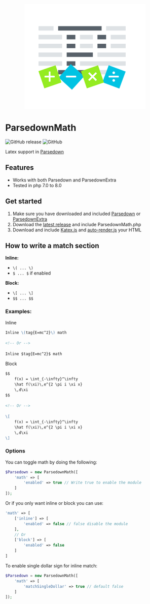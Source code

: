 <!-- ![ParsedownMath](docs/img/ParsedownMath.png) -->
<p align="center"><img alt="ParsedownMath" src="https://github.com/BenjaminHoegh/ParsedownMath/raw/2.0/.github/parsedownMath.png" height="330" /></p>

# ParsedownMath

![GitHub release](https://img.shields.io/github/release/BenjaminHoegh/parsedownMath.svg?style=flat-square)
![GitHub](https://img.shields.io/github/license/BenjaminHoegh/parsedownMath.svg?style=flat-square)

Latex support in [Parsedown](https://github.com/erusev/parsedown)

## Features

- Works with both Parsedown and ParsedownExtra
- Tested in php 7.0 to 8.0

## Get started

1. Make sure you have downloaded and included [Parsedown](https://github.com/erusev/parsedown) or [ParsedownExtra](https://github.com/erusev/parsedown-extra)
2. Download the [latest release](https://github.com/BenjaminHoegh/ParsedownMath/releases/latest) and include ParsedownMath.php
3. Download and include [Katex.js](https://katex.org) and [auto-render.js](https://katex.org/docs/autorender.html) your HTML

## How to write a match section

**Inline:**

- `\( ... \)`
- `$ ... $` if enabled

**Block:**

- `\[ ... \]`
- `$$ ... $$`

### Examples:

Inline

```markdown
Inline \(tag{E=mc^2}\) math

<!-- Or -->

Inline $tag{E=mc^2}$ math
```

Block

```markdown
$$
    f(x) = \int_{-\infty}^\infty
    \hat f(\xi)\,e^{2 \pi i \xi x}
    \,d\xi
$$

<!-- Or -->

\[
    f(x) = \int_{-\infty}^\infty
    \hat f(\xi)\,e^{2 \pi i \xi x}
    \,d\xi
\]
```

### Options

You can toggle math by doing the following:

```php
$Parsedown = new ParsedownMath([
    'math' => [
        'enabled' => true // Write true to enable the module
    ]
]);
```

Or if you only want inline or block you can use:

```php
'math' => [
    ['inline'] => [
        'enabled' => false // false disable the module
    ],
    // Or
    ['block'] => [
        'enabled' => false
    ]
]
```

To enable single dollar sign for inline match:

```php
$Parsedown = new ParsedownMath([
    'math' => [
        'matchSingleDollar' => true // default false
    ]
]);
```
